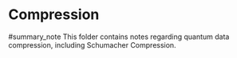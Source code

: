 # Compression
#summary_note 
This folder contains notes regarding quantum data compression, including Schumacher Compression.